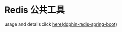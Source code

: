 # Redis 公共工具
usage and details cilck [here(ddphin-redis-spring-boot)](https://github.com/ddphin/ddphin-redis-spring-boot)
